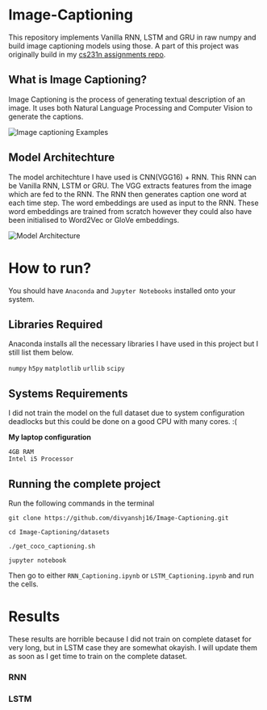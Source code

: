 # Image-Captioning
This repository implements Vanilla RNN, LSTM and GRU in raw numpy and build image captioning models using those. A part of this project was originally build in my [cs231n assignments repo](https://github.com/divyanshj16/cs231n/tree/master/assignment3).

## What is Image Captioning?
Image Captioning is the process of generating textual description of an image. It uses both Natural Language Processing and Computer Vision to generate the captions.

![Image captioning Examples][im-examples]

[im-examples]: https://cdn-images-1.medium.com/max/1600/1*6BFOIdSHlk24Z3DFEakvnQ.png "Some Captioned Image Examples"

## Model Architechture

The model architechture I have used is CNN(VGG16) + RNN. This RNN can be Vanilla RNN, LSTM or GRU.
The VGG extracts features from the image which are fed to the RNN. The RNN then generates caption one word at each time step. The word embeddings are used as input to the RNN. These word embeddings are trained from scratch however they could also have been initialised to Word2Vec or GloVe embeddings.

![Model Architecture](https://leonardoaraujosantos.gitbooks.io/artificial-inteligence/content/image_folder_6/CNN_RNN.png "CNN + RNN")

# How to run?
You should have `Anaconda` and `Jupyter Notebooks` installed onto your system.

## Libraries Required
Anaconda installs all the necessary libraries I have used in this project but I still list them below.

`numpy`
`h5py`
`matplotlib`
`urllib`
`scipy`

## Systems Requirements

I did not train the model on the full dataset due to system configuration deadlocks but this could be done on a good CPU with many cores. :(

**My laptop configuration**

```
4GB RAM
Intel i5 Processor
```

## Running the complete project
Run the following commands in the terminal

`git clone https://github.com/divyanshj16/Image-Captioning.git`

`cd Image-Captioning/datasets`

`./get_coco_captioning.sh`

`jupyter notebook`

Then go to either `RNN_Captioning.ipynb` or `LSTM_Captioning.ipynb` and run the cells.

# Results
These results are horrible because I did not train on complete dataset for very long, but in LSTM case they are somewhat okayish. I will update them as soon as I get time to train on the complete dataset.

### RNN


### LSTM


